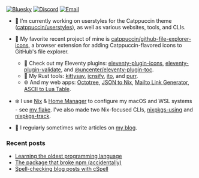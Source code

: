 [![Bluesky](https://img.shields.io/badge/bluesky-@uncenter.dev-0285FF.svg?style=flat-square&logo=bluesky&logoColor=white&labelColor=3C3744)](https://bsky.app/profile/uncenter.dev)
[![Discord](https://img.shields.io/badge/discord-uncenter-5865F2.svg?style=flat-square&logo=discord&logoColor=white&labelColor=3C3744)](https://discord.com/users/554752666299924492)
[![Email](https://img.shields.io/badge/email-hi%40uncenter.dev-EA4335.svg?style=flat-square&logo=minutemailer&logoColor=white&labelColor=3C3744)](mailto:hi@uncenter.dev)


- 🔨 I’m currently working on userstyles for the Catppuccin theme ([catppuccin/userstyles](https://github.com/catppuccin/userstyles)), as well as various websites, tools, and CLIs.

- 🌟 My favorite recent project of mine is [catppuccin/github-file-explorer-icons](https://github.com/catppuccin/github-file-explorer-icons), a browser extension for adding Catppuccin-flavored icons to GitHub's file explorer.
  - 🎈 Check out my Eleventy plugins: [eleventy-plugin-icons](https://github.com/uncenter/eleventy-plugin-icons), [eleventy-plugin-validate](https://github.com/uncenter/eleventy-plugin-validate), and [@uncenter/eleventy-plugin-toc](https://github.com/uncenter/eleventy-plugin-toc).
  - 🦀 My Rust tools: [kittysay](https://github.com/uncenter/kittysay), [icnsify](https://github.com/uncenter/icnsify), [ito](https://github.com/uncenter/ito), and [purr](https://github.com/uncenter/purr).
  - 🌐 And my web apps: [Octotree](https://tree.uncenter.dev/), [JSON to Nix](https://json-to-nix.pages.dev/), [Mailto Link Generator](https://mailtolink.pages.dev/), [ASCII to Lua Table](https://ascii-to-lua-table.pages.dev/).
 
- ❄️ I use [Nix](https://nixos.org/) & [Home Manager](https://github.com/nix-community/home-manager) to configure my macOS and WSL systems - see [my flake](https://github.com/uncenter/flake). I've also made two Nix-focused CLIs, [nixpkgs-using](https://github.com/uncenter/nixpkgs-using) and [nixpkgs-track](https://github.com/uncenter/nixpkgs-track).

- 📝 I ~~regularly~~ sometimes write articles on [my blog](https://uncenter.dev/).

### Recent posts

<!-- BLOG-POST-LIST:START -->
- [Learning the oldest programming language](https://uncenter.dev/posts/learning-fortran/)
- [The package that broke npm &lpar;accidentally&rpar;](https://uncenter.dev/posts/npm-install-everything/)
- [Spell-checking blog posts with cSpell](https://uncenter.dev/posts/spellchecking-with-eleventy/)
<!-- BLOG-POST-LIST:END -->
